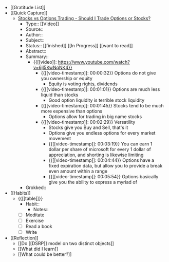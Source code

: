 - [[Gratitude List]]
- [[Quick Capture]]
    - [Stocks vs Options Trading - Should I Trade Options or Stocks?](https://www.youtube.com/watch?v=6jI5KwNqNK4)
        - Type:: [[Video]]
        - Source:: 
        - Author:: 
        - Subject::
        - Status:: [[finished]] [[In Progress]] [[want to read]]
        - Abstract::
        - Summary::
            - {{[[video]]: https://www.youtube.com/watch?v=6jI5KwNqNK4}}
                - {{[[video-timestamp]]: 00:00:32}} Options do not give you ownership  or equity
                    - Equity is voting rights,  dividends
                - {{[[video-timestamp]]: 00:01:01}} Options are much less liquid than stocks
                    - Good option liquidity is terrible stock liquidity
                - {{[[video-timestamp]]: 00:01:45}} Stocks tend to be much more expensive than options
                    - Options allow for trading in big name stocks
                - {{[[video-timestamp]]: 00:02:29}} Versatility
                    - Stocks give you Buy and Sell, that's it
                    - Options give you endless options for every market movement
                    - {{[[video-timestamp]]: 00:03:19}} You can earn 1 dollar per share of microsoft for every 1 dollar of appreciation, and shorting is likewise limiting
                    - {{[[video-timestamp]]: 00:04:44}} Options have a fixed expiration data, but allow you to provide a break even amount within a range
                    - {{[[video-timestamp]]: 00:05:54}} Options basically give you the ability to express a myriad of 
        - Grokked::
- [[Habits]]
    - {{[[table]]}}
        - Habit::
            - Notes::
        - [ ] Meditate
        - [ ] Exercise
        - [ ] Read a book
        - [ ] Write
- [[Reflection]]
    - [[Do [[DSRP]] model on two distinct objects]]
    - [[What did I learn]]
    - [[What could be better?]]
